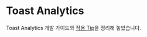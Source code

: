 # Toast Analytics

Toast Analytics 개발 가이드와 [적용 Tip](https://github.com/ToastAnalytics/ToastAnalytics/wiki)을 정리해 놓았습니다.

